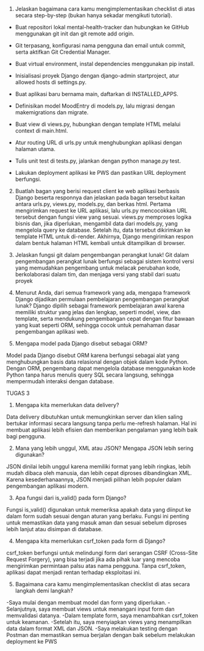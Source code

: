 

1) Jelaskan bagaimana cara kamu mengimplementasikan checklist di atas secara step-by-step (bukan hanya sekadar mengikuti tutorial).
- Buat repositori lokal mental-health-tracker dan hubungkan ke GitHub menggunakan git init dan git remote add origin.

- Git terpasang, konfigurasi nama pengguna dan email untuk commit, serta aktifkan Git Credential Manager.

- Buat virtual environment, instal dependencies menggunakan pip install.

- Inisialisasi proyek Django dengan django-admin startproject, atur allowed hosts di settings.py.

- Buat aplikasi baru bernama main, daftarkan di INSTALLED_APPS.

- Definisikan model MoodEntry di models.py, lalu migrasi dengan makemigrations dan migrate.

- Buat view di views.py, hubungkan dengan template HTML melalui context di main.html.

- Atur routing URL di urls.py untuk menghubungkan aplikasi dengan halaman utama.

- Tulis unit test di tests.py, jalankan dengan python manage.py test.

- Lakukan deployment aplikasi ke PWS dan pastikan URL deployment berfungsi.

2)  Buatlah bagan yang berisi request client ke web aplikasi berbasis Django beserta responnya dan jelaskan pada bagan tersebut kaitan antara urls.py, views.py, models.py, dan berkas html.
Pertama mengirimkan request ke URL aplikasi, lalu urls.py mencocokkan URL tersebut dengan fungsi view yang sesuai. views.py memproses logika bisnis dan, jika diperlukan, mengambil data dari models.py, yang mengelola query ke database. Setelah itu, data tersebut dikirimkan ke template HTML untuk di-render. Akhirnya, Django mengirimkan respon dalam bentuk halaman HTML kembali untuk ditampilkan di browser.

3)  Jelaskan fungsi git dalam pengembangan perangkat lunak!
Git dalam pengembangan perangkat lunak berfungsi sebagai sistem kontrol versi yang memudahkan pengembang untuk melacak perubahan kode, berkolaborasi dalam tim, dan menjaga versi yang stabil dari suatu proyek

4)  Menurut Anda, dari semua framework yang ada, mengapa framework Django dijadikan permulaan pembelajaran pengembangan perangkat lunak?
Django dipilih sebagai framework pembelajaran awal karena memiliki struktur yang jelas dan lengkap, seperti model, view, dan template, serta mendukung pengembangan cepat dengan fitur bawaan yang kuat seperti ORM, sehingga cocok untuk pemahaman dasar pengembangan aplikasi web.

5)  Mengapa model pada Django disebut sebagai ORM?


Model pada Django disebut ORM karena berfungsi sebagai alat yang menghubungkan basis data relasional dengan objek dalam kode Python. Dengan ORM, pengembang dapat mengelola database menggunakan kode Python tanpa harus menulis query SQL secara langsung, sehingga mempermudah interaksi dengan database.




TUGAS 3



1. Mengapa kita memerlukan data delivery?

Data delivery dibutuhkan untuk memungkinkan server dan klien saling bertukar informasi secara langsung tanpa perlu me-refresh halaman. Hal ini membuat aplikasi lebih efisien dan memberikan pengalaman yang lebih baik bagi pengguna.

2. Mana yang lebih unggul, XML atau JSON? Mengapa JSON lebih sering digunakan?

JSON dinilai lebih unggul karena memiliki format yang lebih ringkas, lebih mudah dibaca oleh manusia, dan lebih cepat diproses dibandingkan XML. Karena kesederhanaannya, JSON menjadi pilihan lebih populer dalam pengembangan aplikasi modern.

3. Apa fungsi dari is_valid() pada form Django?

Fungsi is_valid() digunakan untuk memeriksa apakah data yang diinput ke dalam form sudah sesuai dengan aturan yang berlaku. Fungsi ini penting untuk memastikan data yang masuk aman dan sesuai sebelum diproses lebih lanjut atau disimpan di database.

4. Mengapa kita memerlukan csrf_token pada form di Django?

csrf_token berfungsi untuk melindungi form dari serangan CSRF (Cross-Site Request Forgery), yang bisa terjadi jika ada pihak luar yang mencoba mengirimkan permintaan palsu atas nama pengguna. Tanpa csrf_token, aplikasi dapat menjadi rentan terhadap eksploitasi ini.

5. Bagaimana cara kamu mengimplementasikan checklist di atas secara langkah demi langkah?


-Saya mulai dengan membuat model dan form yang diperlukan.
-Selanjutnya, saya membuat views untuk menangani input form dan memvalidasi datanya.
-Dalam template form, saya menambahkan csrf_token untuk keamanan.
-Setelah itu, saya menyiapkan views yang menampilkan data dalam format XML dan JSON.
-Saya melakukan testing dengan Postman dan memastikan semua berjalan dengan baik sebelum melakukan deployment ke PWS

